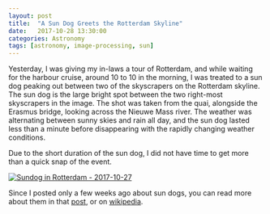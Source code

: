 ```yaml
---
layout: post
title:  "A Sun Dog Greets the Rotterdam Skyline"
date:   2017-10-28 13:30:00
categories: Astronomy
tags: [astronomy, image-processing, sun]
---
```


Yesterday, I was giving my in-laws a tour of Rotterdam, and while waiting for the harbour cruise, around 10 to 10 in the morning, I was treated to a sun dog peaking out between two of the skyscrapers on the Rotterdam skyline. The sun dog is the large bright spot between the two right-most skyscrapers in the image. The shot was taken from the quai, alongside the Erasmus bridge, looking across the Nieuwe Mass river. The weather was alternating between sunny skies and rain all day, and the sun dog lasted less than a minute before disappearing with the rapidly changing weather conditions.

Due to the short duration of the sun dog, I did not have time to get more than a quick snap of the event.
 
<a data-flickr-embed="true"  href="https://www.flickr.com/photos/78511972@N04/37276201414/in/album-72157665799065151/" title="Sundog in Rotterdam - 2017-10-27"><img src="https://farm5.staticflickr.com/4455/37276201414_503e39cd4e_o.jpg" class="shadow-image centered" alt="Sundog in Rotterdam - 2017-10-27"></a>
<script async src="//embedr.flickr.com/assets/client-code.js" charset="utf-8"></script>
<!--more-->

Since I posted only a few weeks ago about sun dogs, you can read more about them in that [post](/astronomy/2017/08/08/sun-dogs-in-a-summer-sky.html), or on [wikipedia](https://en.wikipedia.org/wiki/Sun_dog).